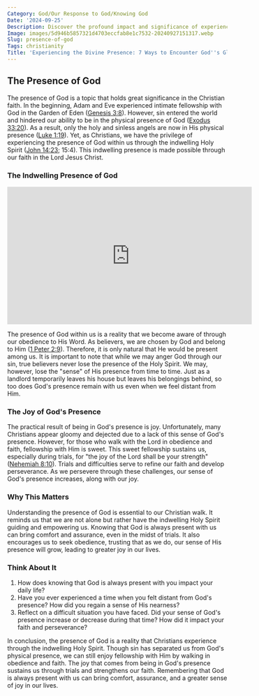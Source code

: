 ```yaml
---
Category: God/Our Response to God/Knowing God
Date: '2024-09-25'
Description: Discover the profound impact and significance of experiencing the presence of God in everyday life. Explore the transformative power of spiritual connection and divine guidance.
Image: images/5d946b5857321d4703eccfab8e1c7532-20240927151317.webp
Slug: presence-of-god
Tags: christianity
Title: 'Experiencing the Divine Presence: 7 Ways to Encounter God''s Glory'
---
```


## The Presence of God

The presence of God is a topic that holds great significance in the Christian faith. In the beginning, Adam and Eve experienced intimate fellowship with God in the Garden of Eden ([Genesis 3:8](https://www.bibleref.com/Genesis/3/Genesis-3-8.html)). However, sin entered the world and hindered our ability to be in the physical presence of God ([Exodus 33:20](https://www.bibleref.com/Exodus/33/Exodus-33-20.html)). As a result, only the holy and sinless angels are now in His physical presence ([Luke 1:19](https://www.bibleref.com/Luke/1/Luke-1-19.html)). Yet, as Christians, we have the privilege of experiencing the presence of God within us through the indwelling Holy Spirit ([John 14:23](https://www.bibleref.com/John/14/John-14-23.html); 15:4). This indwelling presence is made possible through our faith in the Lord Jesus Christ.

### The Indwelling Presence of God


<iframe width="560" height="315" src="https://www.youtube.com/embed/R9qoqQ75ifs" frameborder="0" allow="autoplay; encrypted-media" allowfullscreen></iframe>


The presence of God within us is a reality that we become aware of through our obedience to His Word. As believers, we are chosen by God and belong to Him ([1 Peter 2:9](https://www.bibleref.com/1-Peter/2/1-Peter-2-9.html)). Therefore, it is only natural that He would be present among us. It is important to note that while we may anger God through our sin, true believers never lose the presence of the Holy Spirit. We may, however, lose the "sense" of His presence from time to time. Just as a landlord temporarily leaves his house but leaves his belongings behind, so too does God's presence remain with us even when we feel distant from Him.

### The Joy of God's Presence

The practical result of being in God's presence is joy. Unfortunately, many Christians appear gloomy and dejected due to a lack of this sense of God's presence. However, for those who walk with the Lord in obedience and faith, fellowship with Him is sweet. This sweet fellowship sustains us, especially during trials, for "the joy of the Lord shall be your strength" ([Nehemiah 8:10](https://www.bibleref.com/Nehemiah/8/Nehemiah-8-10.html)). Trials and difficulties serve to refine our faith and develop perseverance. As we persevere through these challenges, our sense of God's presence increases, along with our joy.

### Why This Matters

Understanding the presence of God is essential to our Christian walk. It reminds us that we are not alone but rather have the indwelling Holy Spirit guiding and empowering us. Knowing that God is always present with us can bring comfort and assurance, even in the midst of trials. It also encourages us to seek obedience, trusting that as we do, our sense of His presence will grow, leading to greater joy in our lives.

### Think About It

1. How does knowing that God is always present with you impact your daily life?
2. Have you ever experienced a time when you felt distant from God's presence? How did you regain a sense of His nearness?
3. Reflect on a difficult situation you have faced. Did your sense of God's presence increase or decrease during that time? How did it impact your faith and perseverance?

In conclusion, the presence of God is a reality that Christians experience through the indwelling Holy Spirit. Though sin has separated us from God's physical presence, we can still enjoy fellowship with Him by walking in obedience and faith. The joy that comes from being in God's presence sustains us through trials and strengthens our faith. Remembering that God is always present with us can bring comfort, assurance, and a greater sense of joy in our lives.